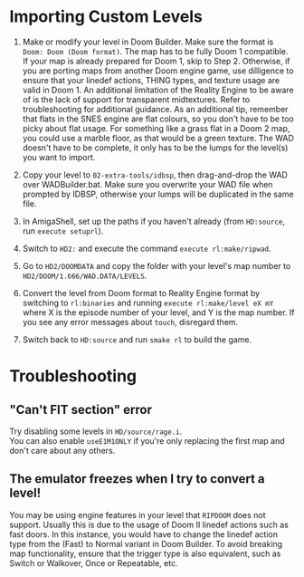 # Importing Custom Levels

1. Make or modify your level in Doom Builder. Make sure the format is ``Doom: Doom (Doom format)``. The map has to be fully Doom 1 compatible. If your map is already prepared for Doom 1, skip to Step 2. Otherwise, if you are porting maps from another Doom engine game, use dilligence to ensure that your linedef actions, THING types, and texture usage are valid in Doom 1. An additional limitation of the Reality Engine to be aware of is the lack of support for transparent midtextures. Refer to troubleshooting for additional guidance. As an additional tip, remember that flats in the SNES engine are flat colours, so you don't have to be too picky about flat usage. For something like a grass flat in a Doom 2 map, you could use a marble floor, as that would be a green texture. The WAD doesn't have to be complete, it only has to be the lumps for the level(s) you want to import.

2. Copy your level to ``02-extra-tools/idbsp``, then drag-and-drop the WAD over WADBuilder.bat. Make sure you overwrite your WAD file when prompted by IDBSP, otherwise your lumps will be duplicated in the same file.

3. In AmigaShell, set up the paths if you haven't already (from ``HD:source``, run ``execute setuprl``). 

4. Switch to ``HD2:`` and execute the command ``execute rl:make/ripwad``.  

5. Go to ``HD2/DOOMDATA`` and copy the folder with your level's map number to ``HD2/DOOM/1.666/WAD.DATA/LEVELS``. 

6. Convert the level from Doom format to Reality Engine format by switching to ``rl:binaries`` and running ``execute rl:make/level eX mY`` where X is the episode number of your level, and Y is the map number. If you see any error messages about ``touch``, disregard them.  

7. Switch back to ``HD:source`` and run ``smake rl`` to build the game.  

# Troubleshooting

## "Can't FIT section" error
Try disabling some levels in ``HD/source/rage.i``.  
You can also enable ``useE1M1ONLY`` if you're only replacing the first map and don't care about any others.  

## The emulator freezes when I try to convert a level!
You may be using engine features in your level that ``RIPDOOM`` does not support. Usually this is due to the usage of Doom II linedef actions such as fast doors. In this instance, you would have to change the linedef action type from the (Fast) to Normal variant in Doom Builder. To avoid breaking map functionality, ensure that the trigger type is also equivalent, such as Switch or Walkover, Once or Repeatable, etc.
